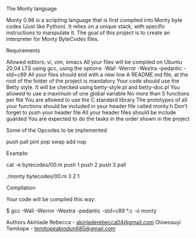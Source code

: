 The Monty language

Monty 0.98 is a scripting language that is first compiled into Monty byte codes (Just like Python). It relies on a unique stack, with specific instructions to manipulate it. The goal of this project is to create an interpreter for Monty ByteCodes files.

Requirements

Allowed editors: vi, vim, emacs
All your files will be compiled on Ubuntu 20.04 LTS using gcc, using the options -Wall -Werror -Wextra -pedantic -std=c89
All your files should end with a new line
A README.md file, at the root of the folder of the project is mandatory
Your code should use the Betty style. It will be checked using betty-style.pl and betty-doc.pl
You allowed to use a maximum of one global variable
No more than 5 functions per file
You are allowed to use the C standard library
The prototypes of all your functions should be included in your header file called monty.h
Don’t forget to push your header file
All your header files should be include guarded
You are expected to do the tasks in the order shown in the project

Some of the Opcodes to be implemented

push
pall
pint
pop
swap
add
nop

Example:

cat -e bytecodes/00.m
push 1
push 2
push 3
pall

./monty bytecodes/00.m
3
2
1

Compilation

Your code will be compiled this way:

$ gcc -Wall -Werror -Wextra -pedantic -std=c89 *.c -o monty

Authors
Akinlade Rebecca - akinladerebecca04@gmail.com
Olowosuyi Temitope - temitopeabiodun685@gmail.com
